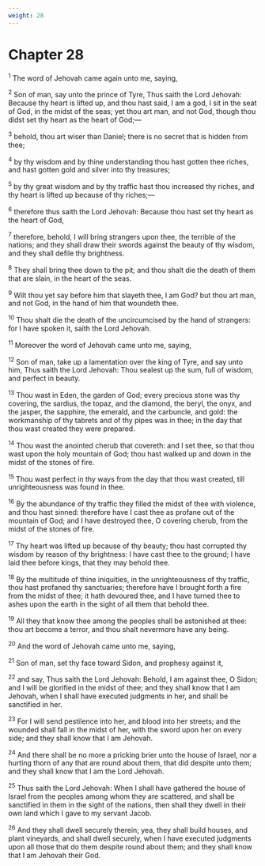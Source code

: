 ```yaml
---
weight: 28
---
```


# Chapter 28

<sup>1</sup> The word of Jehovah came again unto me, saying, 

<sup>2</sup> Son of man, say unto the prince of Tyre, Thus saith the Lord Jehovah: Because thy heart is lifted up, and thou hast said, I am a god, I sit in the seat of God, in the midst of the seas; yet thou art man, and not God, though thou didst set thy heart as the heart of God;— 

<sup>3</sup> behold, thou art wiser than Daniel; there is no secret that is hidden from thee; 

<sup>4</sup> by thy wisdom and by thine understanding thou hast gotten thee riches, and hast gotten gold and silver into thy treasures; 

<sup>5</sup> by thy great wisdom and by thy traffic hast thou increased thy riches, and thy heart is lifted up because of thy riches;— 

<sup>6</sup> therefore thus saith the Lord Jehovah: Because thou hast set thy heart as the heart of God, 

<sup>7</sup> therefore, behold, I will bring strangers upon thee, the terrible of the nations; and they shall draw their swords against the beauty of thy wisdom, and they shall defile thy brightness. 

<sup>8</sup> They shall bring thee down to the pit; and thou shalt die the death of them that are slain, in the heart of the seas. 

<sup>9</sup> Wilt thou yet say before him that slayeth thee, I am God? but thou art man, and not God, in the hand of him that woundeth thee. 

<sup>10</sup> Thou shalt die the death of the uncircumcised by the hand of strangers: for I have spoken it, saith the Lord Jehovah. 

<sup>11</sup> Moreover the word of Jehovah came unto me, saying, 

<sup>12</sup> Son of man, take up a lamentation over the king of Tyre, and say unto him, Thus saith the Lord Jehovah: Thou sealest up the sum, full of wisdom, and perfect in beauty. 

<sup>13</sup> Thou wast in Eden, the garden of God; every precious stone was thy covering, the sardius, the topaz, and the diamond, the beryl, the onyx, and the jasper, the sapphire, the emerald, and the carbuncle, and gold: the workmanship of thy tabrets and of thy pipes was in thee; in the day that thou wast created they were prepared. 

<sup>14</sup> Thou wast the anointed cherub that covereth: and I set thee, so that thou wast upon the holy mountain of God; thou hast walked up and down in the midst of the stones of fire. 

<sup>15</sup> Thou wast perfect in thy ways from the day that thou wast created, till unrighteousness was found in thee. 

<sup>16</sup> By the abundance of thy traffic they filled the midst of thee with violence, and thou hast sinned: therefore have I cast thee as profane out of the mountain of God; and I have destroyed thee, O covering cherub, from the midst of the stones of fire. 

<sup>17</sup> Thy heart was lifted up because of thy beauty; thou hast corrupted thy wisdom by reason of thy brightness: I have cast thee to the ground; I have laid thee before kings, that they may behold thee. 

<sup>18</sup> By the multitude of thine iniquities, in the unrighteousness of thy traffic, thou hast profaned thy sanctuaries; therefore have I brought forth a fire from the midst of thee; it hath devoured thee, and I have turned thee to ashes upon the earth in the sight of all them that behold thee. 

<sup>19</sup> All they that know thee among the peoples shall be astonished at thee: thou art become a terror, and thou shalt nevermore have any being. 

<sup>20</sup> And the word of Jehovah came unto me, saying, 

<sup>21</sup> Son of man, set thy face toward Sidon, and prophesy against it, 

<sup>22</sup> and say, Thus saith the Lord Jehovah: Behold, I am against thee, O Sidon; and I will be glorified in the midst of thee; and they shall know that I am Jehovah, when I shall have executed judgments in her, and shall be sanctified in her. 

<sup>23</sup> For I will send pestilence into her, and blood into her streets; and the wounded shall fall in the midst of her, with the sword upon her on every side; and they shall know that I am Jehovah. 

<sup>24</sup> And there shall be no more a pricking brier unto the house of Israel, nor a hurting thorn of any that are round about them, that did despite unto them; and they shall know that I am the Lord Jehovah. 

<sup>25</sup> Thus saith the Lord Jehovah: When I shall have gathered the house of Israel from the peoples among whom they are scattered, and shall be sanctified in them in the sight of the nations, then shall they dwell in their own land which I gave to my servant Jacob. 

<sup>26</sup> And they shall dwell securely therein; yea, they shall build houses, and plant vineyards, and shall dwell securely, when I have executed judgments upon all those that do them despite round about them; and they shall know that I am Jehovah their God. 


